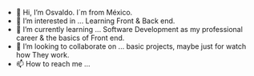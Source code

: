 - 👋 Hi, I’m Osvaldo. I´m from México.
- 👀 I’m interested in ... Learning Front & Back end.
- 🌱 I’m currently learning ... Software Development as my professional career & the basics of Front end.
- 💞️ I’m looking to collaborate on ... basic projects, maybe just for watch how They work.
- 📫 How to reach me ... 

<!---
Valdortiz/Valdortiz is a ✨ special ✨ repository because its `README.md` (this file) appears on your GitHub profile.
You can click the Preview link to take a look at your changes.
--->
